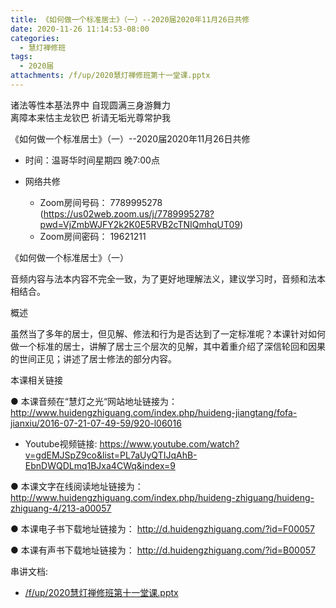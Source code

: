 ```yaml
---
title: 《如何做一个标准居士》（一）--2020届2020年11月26日共修
date: 2020-11-26 11:14:53-08:00
categories:
  - 慧灯禅修班
tags:
  - 2020届
attachments: /f/up/2020慧灯禅修班第十一堂课.pptx
---
```

诸法等性本基法界中 自现圆满三身游舞力  
离障本来怙主龙钦巴 祈请无垢光尊常护我  

《如何做一个标准居士》（一）--2020届2020年11月26日共修

* 时间：温哥华时间星期四 晚7:00点

* 网络共修
  * Zoom房间号码： 7789995278 (<https://us02web.zoom.us/j/7789995278?pwd=VjZmbWJFY2k2K0E5RVB2cTNIQmhqUT09>)
  * Zoom房间密码： 19621211

《如何做一个标准居士》（一）
​

音频内容与法本内容不完全一致，为了更好地理解法义，建议学习时，音频和法本相结合。

概述

虽然当了多年的居士，但见解、修法和行为是否达到了一定标准呢？本课针对如何做一个标准的居士，讲解了居士三个层次的见解，其中着重介绍了深信轮回和因果的世间正见；讲述了居士修法的部分内容。

本课相关链接

● 本课音频在“慧灯之光“网站地址链接为： <http://www.huidengzhiguang.com/index.php/huideng-jiangtang/fofa-jianxiu/2016-07-21-07-49-59/920-l06016>​

- Youtube视频链接: <https://www.youtube.com/watch?v=gdEMJSpZ9co&list=PL7aUyQTIJqAhB-EbnDWQDLmq1BJxa4CWq&index=9>

● 本课文字在线阅读地址链接为： <http://www.huidengzhiguang.com/index.php/huideng-zhiguang/huideng-zhiguang-4/213-a00057>​

● 本课电子书下载地址链接为： <http://d.huidengzhiguang.com/?id=F00057>​

● 本课有声书下载地址链接为： <http://d.huidengzhiguang.com/?id=B00057>​


串讲文档:
* [/f/up/2020慧灯禅修班第十一堂课.pptx](https://s3.ca-central-1.wasabisys.com/hddata/f.huidengchanxiu.net/hdv/f/up/2020慧灯禅修班第十一堂课.pptx)


